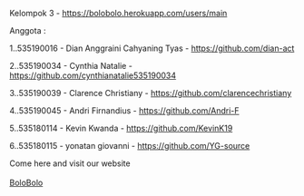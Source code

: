 Kelompok 3 - https://bolobolo.herokuapp.com/users/main

Anggota :
 
1..535190016 - Dian Anggraini Cahyaning Tyas - https://github.com/dian-act

2..535190034 - Cynthia Natalie -  https://github.com/cynthianatalie535190034

3..535190039 - Clarence Christiany - https://github.com/clarencechristiany

4..535190045 - Andri Firnandius - https://github.com/Andri-F

5..535180114 - Kevin Kwanda - https://github.com/KevinK19

6..535180115 - yonatan giovanni - https://github.com/YG-source

Come here and visit our website
<br><br>
<a href="https://bolobolo.herokuapp.com/users/main"> BoloBolo </a>

